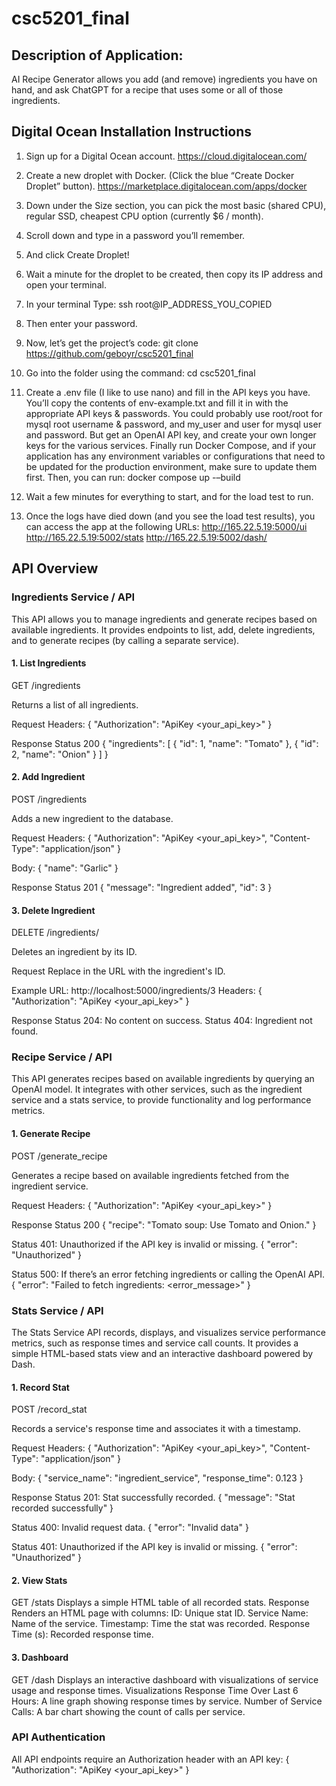 # csc5201_final

## Description of Application:
AI Recipe Generator allows you add (and remove) ingredients you have on hand, and ask ChatGPT for a recipe that uses some or all of those ingredients.

## Digital Ocean Installation Instructions
1. Sign up for a Digital Ocean account. https://cloud.digitalocean.com/ 

2. Create a new droplet with Docker. (Click the blue “Create Docker Droplet” button). https://marketplace.digitalocean.com/apps/docker

3. Down under the Size section, you can pick the most basic (shared CPU), regular SSD, cheapest CPU option (currently $6 / month).

4. Scroll down and type in a password you’ll remember.

5. And click Create Droplet!

6. Wait a minute for the droplet to be created, then copy its IP address and open your terminal.

7. In your terminal Type: ssh root@IP_ADDRESS_YOU_COPIED

8. Then enter your password.

9. Now, let’s get the project’s code: git clone https://github.com/geboyr/csc5201_final

10. Go into the folder using the command: cd csc5201_final

10. Create a .env file (I like to use nano) and fill in the API keys you have. You’ll copy the contents of env-example.txt and fill it in with the appropriate API keys & passwords. You could probably use root/root for mysql root username & password, and my_user and user for mysql user and password. But get an OpenAI API key, and create your own longer keys for the various services.
Finally run Docker Compose, and if your application has any environment variables or configurations that need to be updated for the production environment, make sure to update them first. Then, you can run:
docker compose up -–build

11. Wait a few minutes for everything to start, and for the load test to run.

12. Once the logs have died down (and you see the load test results), you can access the app at the following URLs:
http://165.22.5.19:5000/ui
http://165.22.5.19:5002/stats
http://165.22.5.19:5002/dash/ 

## API Overview
### Ingredients Service / API
This API allows you to manage ingredients and generate recipes based on available ingredients. It provides endpoints to list, add, delete ingredients, and to generate recipes (by calling a separate service).

#### 1. List Ingredients
GET /ingredients

Returns a list of all ingredients.

Request
Headers:
{
  "Authorization": "ApiKey <your_api_key>"
}

Response
Status 200
{
  "ingredients": [
    { "id": 1, "name": "Tomato" },
    { "id": 2, "name": "Onion" }
  ]
}


#### 2. Add Ingredient
POST /ingredients

Adds a new ingredient to the database.

Request
Headers:
{
  "Authorization": "ApiKey <your_api_key>",
  "Content-Type": "application/json"
}

Body:
{
  "name": "Garlic"
}

Response
Status 201
{
  "message": "Ingredient added",
  "id": 3
}


#### 3. Delete Ingredient
DELETE /ingredients/<id>

Deletes an ingredient by its ID.

Request
Replace <id> in the URL with the ingredient's ID.

Example URL:
http://localhost:5000/ingredients/3
Headers:
{
  "Authorization": "ApiKey <your_api_key>"
}

Response
Status 204: No content on success.
Status 404: Ingredient not found.

### Recipe Service / API
This API generates recipes based on available ingredients by querying an OpenAI model. It integrates with other services, such as the ingredient service and a stats service, to provide functionality and log performance metrics.

#### 1. Generate Recipe
POST /generate_recipe

Generates a recipe based on available ingredients fetched from the ingredient service.

Request
Headers:
{
  "Authorization": "ApiKey <your_api_key>"
}

Response
Status 200
{
  "recipe": "Tomato soup: Use Tomato and Onion."
}

Status 401: Unauthorized if the API key is invalid or missing.
{
  "error": "Unauthorized"
}

Status 500: If there’s an error fetching ingredients or calling the OpenAI API.
{
  "error": "Failed to fetch ingredients: <error_message>"
}

### Stats Service / API
The Stats Service API records, displays, and visualizes service performance metrics, such as response times and service call counts. It provides a simple HTML-based stats view and an interactive dashboard powered by Dash.

#### 1. Record Stat
POST /record_stat

Records a service's response time and associates it with a timestamp.

Request
Headers:
{
  "Authorization": "ApiKey <your_api_key>",
  "Content-Type": "application/json"
}

Body:
{
  "service_name": "ingredient_service",
  "response_time": 0.123
}

Response
Status 201: Stat successfully recorded.
{
  "message": "Stat recorded successfully"
}

Status 400: Invalid request data.
{
  "error": "Invalid data"
}

Status 401: Unauthorized if the API key is invalid or missing.
{
  "error": "Unauthorized"
}


#### 2. View Stats
GET /stats
Displays a simple HTML table of all recorded stats.
Response
Renders an HTML page with columns:
ID: Unique stat ID.
Service Name: Name of the service.
Timestamp: Time the stat was recorded.
Response Time (s): Recorded response time.

#### 3. Dashboard
GET /dash
Displays an interactive dashboard with visualizations of service usage and response times.
Visualizations
Response Time Over Last 6 Hours: A line graph showing response times by service.
Number of Service Calls: A bar chart showing the count of calls per service.

### API Authentication
All API endpoints require an Authorization header with an API key:
{
  "Authorization": "ApiKey <your_api_key>"
}

